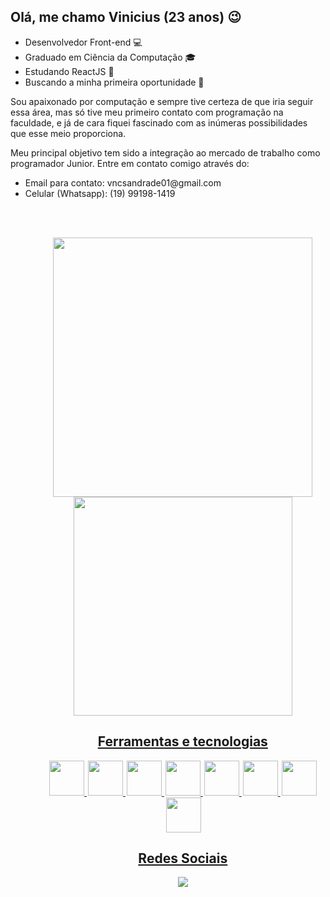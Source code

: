 ## Olá, me chamo Vinicius (23 anos) 😉

<ul>
  <li>Desenvolvedor Front-end 💻</li>
  <li>Graduado em Ciência da Computação 🎓</li>
  <li>Estudando ReactJS 🌱</li>
  <li>Buscando a minha primeira oportunidade 🙏</li>
</ul>

<p> Sou apaixonado por computação e sempre tive certeza de que iria seguir essa área, mas só 
tive meu primeiro contato com programação na faculdade, e já de cara fiquei
fascinado com as inúmeras possibilidades que esse meio proporciona.</p>

<p>Meu 
principal objetivo tem sido a integração ao mercado de trabalho como programador Junior. Entre em contato comigo através do:</p>
<ul>
  <li>Email para contato: vncsandrade01@gmail.com</li>
  <li>Celular (Whatsapp): (19) 99198-1419</li> 
<ul>

  <br><br>
<div align="center">
  <a href="https://github.com/Andr-Vinicius">
    <img width="415"  src="https://github-readme-stats.vercel.app/api?username=Andr-Vinicius&show_icons=true&theme=dark&include_all_commits=true&count_private=true"/>
    <img width="350"  src="https://github-readme-stats.vercel.app/api/top-langs/?username=Andr-Vinicius&layout=compact&langs_count=7&theme=dark"/>
</div>

## <div align="center">Ferramentas e tecnologias</div>

<div align="center"> 
    <img style="width: 4em;" src="https://cdn.jsdelivr.net/gh/devicons/devicon/icons/javascript/javascript-original.svg" />
    <img style="width: 4em; margin-left: 2px;" src="https://cdn.jsdelivr.net/gh/devicons/devicon/icons/html5/html5-original.svg" />
    <img style="width: 4em; margin-left: 2px;" src="https://cdn.jsdelivr.net/gh/devicons/devicon/icons/css3/css3-original.svg" />
    <img style="width: 4em; margin-left: 2px;" src="https://cdn.jsdelivr.net/gh/devicons/devicon/icons/nodejs/nodejs-original.svg" />
    <img style="width: 4em; margin-left: 2px;" src="https://cdn.jsdelivr.net/gh/devicons/devicon/icons/react/react-original.svg" />
    <img style="width: 4em; margin-left: 2px;" src="https://cdn.jsdelivr.net/gh/devicons/devicon/icons/php/php-original.svg" />
    <img style="width: 4em; margin-left: 2px;" src="https://cdn.jsdelivr.net/gh/devicons/devicon/icons/flutter/flutter-original.svg" /> 
    <img style="width: 4em; margin-left: 2px;" src="https://cdn.jsdelivr.net/gh/devicons/devicon/icons/java/java-original.svg" />


          
</div>


## <div align="center">Redes Sociais</div>

<div align="center"> 
  <a href="https://www.linkedin.com/in/vncsandrade01/" target="_blank"><img src="https://img.shields.io/badge/-LinkedIn-%230077B5?style=for-the-badge&logo=linkedin&logoColor=white" target="_blank"></a>
</div>
